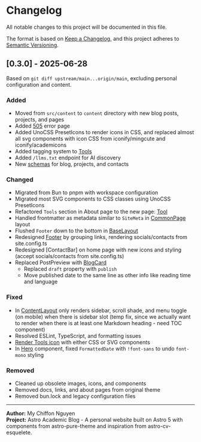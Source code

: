# Changelog

All notable changes to this project will be documented in this file.

The format is based on [Keep a Changelog](https://keepachangelog.com/en/1.0.0/), and this project
adheres to [Semantic Versioning](https://semver.org/spec/v2.0.0.html).

## [0.3.0] - 2025-06-28

Based on `git diff upstream/main...origin/main`, excluding personal configuration and content.

### Added

- Moved from `src/content` to `content` directory with new blog posts, projects, and pages
- Added [505](/src/pages/500.astro) error page
- Added UnoCSS PresetIcons to render icons in CSS, and replaced almost all svg components with icon
  CSS from iconify/mingcute and iconify/academicons
- Added tagging system to [Tools](src/components/tools/ToolSection.astro)
- Added `/llms.txt` endpoint for AI discovery
- New [schemas](src/schemas/) for blog, projects, and contacts

### Changed

- Migrated from Bun to pnpm with workspace configuration
- Migrated most SVG components to CSS classes using UnoCSS PresetIcons
- Refactored `Tools` section in About page to the new page: [Tool](src/pages/tools/index.astro)
- Handled frontmatter as metadata similar to `SiteMeta` in
  [CommonPage](src/layouts/CommonPage.astro) layout
- Flushed `Footer` down to the bottom in [BaseLayout](src/layouts/BaseLayout.astro)
- Redesigned [Footer](src/components/common/Footer.astro) by grouping links, rendering
  socials/contacts from site.config.ts
- Redesigned [ContactBar] on home page with new icons and styling (accept socials/contacts from
  site.config.ts)
- Replaced PostPreview with [BlogCard](src/components/blog/BlogCard.astro)
  - Replaced `draft` property with `publish`
  - Move published date to the same line as other info like reading time and language

### Fixed

- In [ContentLayout](src/layouts/ContentLayout.astro) only renders sidebar, scroll shade, and menu
  toggle (on mobile) when there is sidebar slot (temp fix, since we actually want to render when
  there is at least one Markdown heading - need TOC component)
- Resolved ESLint, TypeScript, and formatting issues
- [Render Tools icon](src/components/tools/RenderIcon.astro) with either CSS or SVG components
- In [Hero](src/components/blog/Hero.astro) component, fixed `FormattedDate` with `!font-sans` to
  undo `font-mono` styling

### Removed

- Cleaned up obsolete images, icons, and components
- Removed docs, links, and about pages from original theme
- Removed bun.lock and legacy configuration files

---

**Author:** My Chiffon Nguyen  
**Project:** Astro Academic Blog - A personal website built on Astro 5 with components from
astro-pure-theme and inspiration from astro-cv-esquelete.
